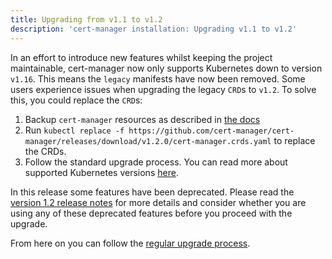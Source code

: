 ```yaml
---
title: Upgrading from v1.1 to v1.2
description: 'cert-manager installation: Upgrading v1.1 to v1.2'
---
```


In an effort to introduce new features whilst keeping the project maintainable,
cert-manager now only supports Kubernetes down to version `v1.16`. This means
the `legacy` manifests have now been removed. Some users experience issues when
upgrading the legacy `CRD`s to `v1.2`. To solve this, you could replace the `CRD`s:
1. Backup `cert-manager` resources as described in [the docs](../../tutorials/backup.md)
2. Run `kubectl replace -f https://github.com/cert-manager/cert-manager/releases/download/v1.2.0/cert-manager.crds.yaml` to replace the CRDs.
3. Follow the standard upgrade process.
You can read more about supported Kubernetes versions
   [here](../supported-releases.md).

In this release some features have been deprecated.  Please read the [version
1.2 release notes](../../release-notes/release-notes-1.2.md) for more details
and consider whether you are using any of these deprecated features before you
proceed with the upgrade.

From here on you can follow the [regular upgrade process](./README.md).